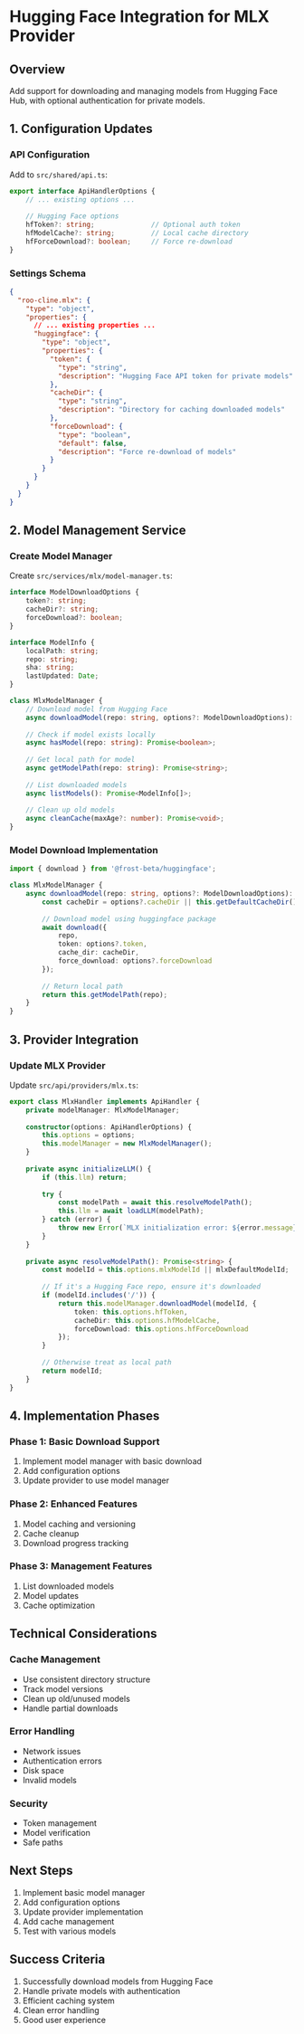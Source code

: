 # Hugging Face Integration for MLX Provider

## Overview
Add support for downloading and managing models from Hugging Face Hub, with optional authentication for private models.

## 1. Configuration Updates

### API Configuration
Add to `src/shared/api.ts`:
```typescript
export interface ApiHandlerOptions {
    // ... existing options ...
    
    // Hugging Face options
    hfToken?: string;              // Optional auth token
    hfModelCache?: string;         // Local cache directory
    hfForceDownload?: boolean;     // Force re-download
}
```

### Settings Schema
```json
{
  "roo-cline.mlx": {
    "type": "object",
    "properties": {
      // ... existing properties ...
      "huggingface": {
        "type": "object",
        "properties": {
          "token": {
            "type": "string",
            "description": "Hugging Face API token for private models"
          },
          "cacheDir": {
            "type": "string",
            "description": "Directory for caching downloaded models"
          },
          "forceDownload": {
            "type": "boolean",
            "default": false,
            "description": "Force re-download of models"
          }
        }
      }
    }
  }
}
```

## 2. Model Management Service

### Create Model Manager
Create `src/services/mlx/model-manager.ts`:
```typescript
interface ModelDownloadOptions {
    token?: string;
    cacheDir?: string;
    forceDownload?: boolean;
}

interface ModelInfo {
    localPath: string;
    repo: string;
    sha: string;
    lastUpdated: Date;
}

class MlxModelManager {
    // Download model from Hugging Face
    async downloadModel(repo: string, options?: ModelDownloadOptions): Promise<string>;
    
    // Check if model exists locally
    async hasModel(repo: string): Promise<boolean>;
    
    // Get local path for model
    async getModelPath(repo: string): Promise<string>;
    
    // List downloaded models
    async listModels(): Promise<ModelInfo[]>;
    
    // Clean up old models
    async cleanCache(maxAge?: number): Promise<void>;
}
```

### Model Download Implementation
```typescript
import { download } from '@frost-beta/huggingface';

class MlxModelManager {
    async downloadModel(repo: string, options?: ModelDownloadOptions): Promise<string> {
        const cacheDir = options?.cacheDir || this.getDefaultCacheDir();
        
        // Download model using huggingface package
        await download({
            repo,
            token: options?.token,
            cache_dir: cacheDir,
            force_download: options?.forceDownload
        });
        
        // Return local path
        return this.getModelPath(repo);
    }
}
```

## 3. Provider Integration

### Update MLX Provider
Update `src/api/providers/mlx.ts`:
```typescript
export class MlxHandler implements ApiHandler {
    private modelManager: MlxModelManager;
    
    constructor(options: ApiHandlerOptions) {
        this.options = options;
        this.modelManager = new MlxModelManager();
    }
    
    private async initializeLLM() {
        if (this.llm) return;
        
        try {
            const modelPath = await this.resolveModelPath();
            this.llm = await loadLLM(modelPath);
        } catch (error) {
            throw new Error(`MLX initialization error: ${error.message}`);
        }
    }
    
    private async resolveModelPath(): Promise<string> {
        const modelId = this.options.mlxModelId || mlxDefaultModelId;
        
        // If it's a Hugging Face repo, ensure it's downloaded
        if (modelId.includes('/')) {
            return this.modelManager.downloadModel(modelId, {
                token: this.options.hfToken,
                cacheDir: this.options.hfModelCache,
                forceDownload: this.options.hfForceDownload
            });
        }
        
        // Otherwise treat as local path
        return modelId;
    }
}
```

## 4. Implementation Phases

### Phase 1: Basic Download Support
1. Implement model manager with basic download
2. Add configuration options
3. Update provider to use model manager

### Phase 2: Enhanced Features
1. Model caching and versioning
2. Cache cleanup
3. Download progress tracking

### Phase 3: Management Features
1. List downloaded models
2. Model updates
3. Cache optimization

## Technical Considerations

### Cache Management
- Use consistent directory structure
- Track model versions
- Clean up old/unused models
- Handle partial downloads

### Error Handling
- Network issues
- Authentication errors
- Disk space
- Invalid models

### Security
- Token management
- Model verification
- Safe paths

## Next Steps

1. Implement basic model manager
2. Add configuration options
3. Update provider implementation
4. Add cache management
5. Test with various models

## Success Criteria

1. Successfully download models from Hugging Face
2. Handle private models with authentication
3. Efficient caching system
4. Clean error handling
5. Good user experience